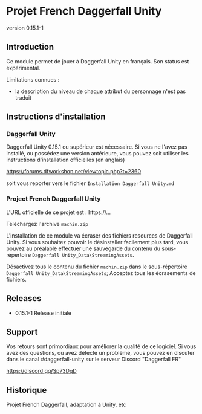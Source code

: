 # Projet French Daggerfall Unity
version 0.15.1-1

## Introduction

Ce module permet de jouer à Daggerfall Unity en français.
Son status est expérimental.

Limitations connues :
- la description du niveau de chaque attribut du personnage n'est pas traduit

## Instructions d'installation

### Daggerfall Unity

Daggerfall Unity 0.15.1 ou supérieur est nécessaire.
Si vous ne l'avez pas installé, ou possédez une version antérieure, vous
pouvez soit utiliser les instructions d'installation officielles (en anglais)

https://forums.dfworkshop.net/viewtopic.php?t=2360 

soit vous reporter vers le fichier `Installation Daggerfall Unity.md`

### Project French Daggerfall Unity

L'URL officielle de ce projet est : https://...

Téléchargez l'archive `machin.zip`

L'installation de ce module va écraser des fichiers resources de Daggerfall
Unity. Si vous souhaitez pouvoir le désinstaller facilement plus tard, vous
pouvez au préalable effectuer une sauvegarde du contenu du sous-répertoire
`Daggerfall Unity_Data\StreamingAssets`.

Désactivez tous le contenu du fichier `machin.zip` dans le sous-répertoire
`Daggerfall Unity_Data\StreamingAssets`; Acceptez tous les écrasements de
fichiers.

## Releases

* 0.15.1-1 Release initiale

## Support

Vos retours sont primordiaux pour améliorer la qualité de ce logiciel.
Si vous avez des questions, ou avez détecté un problème, vous pouvez en
discuter dans le canal #daggerfall-unity sur le serveur Discord 
"Daggerfall FR" 

https://discord.gg/Sp73DqD

## Historique

Projet French Daggerfall, adaptation à Unity, etc
